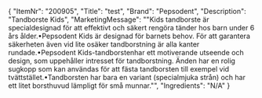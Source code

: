 {
  "ItemNr": "200905",
  "Title": "test",
  "Brand": "Pepsodent",
  "Description": "Tandborste Kids",
  "MarketingMessage": "\"Kids tandborste är specialdesignad för att effektivt och säkert rengöra tänder hos barn under 6 års ålder.•Pepsodent Kids är designad för barnets behov. För att garantera säkerheten även vid lite osäker tandborstning är alla kanter rundade.•Pepsodent Kids-tandborstenhar ett motiverande utseende och design, som uppehåller intresset för tandborstning. Änden har en rolig sugkopp som kan användas för att fästa tandborsten till exempel vid tvättstället.•Tandborsten har bara en variant (specialmjuka strån) och har ett litet borsthuvud lämpligt för små munnar.\"",
  "Ingredients": "N/A"
}